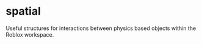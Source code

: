 # spatial
Useful structures for interactions between physics based objects within the Roblox workspace.
